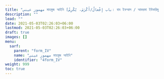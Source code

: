 ```yaml
---
title: "مهموز عيني মাহমুজ আইনি [باب إِفْعالٌ/أَكْرَمَ، يُكْرِمُ। বাব ইফআল / আকরমা ইউকরিমু । ফর্ম IV]"
description: ""
lead: ""
date: 2021-05-03T02:26:03+06:00
lastmod: 2021-05-03T02:26:03+06:00
draft: true
images: []
menu: 
  sarf:
    parent: "form_IV"
    name: "مهموز عيني মাহমুজ আইনি"
    identifier: "4form_IV"
weight: 999
toc: true
---
```



